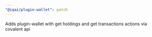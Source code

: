 ```yaml
---
"@iqai/plugin-wallet": patch
---
```


Adds plugin-wallet with get holdings and get transactions actions via covalent api
